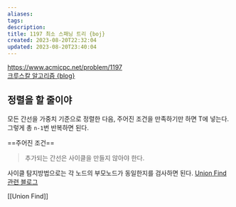 ```yaml
---
aliases: 
tags: 
description:
title: 1197 최소 스패닝 트리 {boj}
created: 2023-08-20T22:32:04
updated: 2023-08-20T23:40:04
---
```

<https://www.acmicpc.net/problem/1197>  
[크루스칼 알고리즘 {blog}](https://ongveloper.tistory.com/376)

## 정렬을 할 줄이야

모든 간선을 가중치 기준으로 정렬한 다음, 주어진 조건을 만족하기만 하면 T에 넣는다. 그렇게 총 `n-1`번 반복하면 된다.

==주어진 조건==

> 추가되는 간선은 사이클을 만들지 않아야 한다.

사이클 탐지방법으로는 각 노드의 부모노드가 동일한지를 검사하면 된다. [Union Find 관련 블로그](https://chanhuiseok.github.io/posts/algo-33/)

[[Union Find]]
